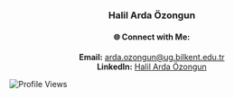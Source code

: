 <h3 align="center">Halil Arda Özongun</h3>

<div align="center">
  <h4>🌐 Connect with Me:</h4>
  <p>
    <strong>Email:</strong> <a href="mailto:arda.ozongun@ug.bilkent.edu.tr">arda.ozongun@ug.bilkent.edu.tr</a> <br>
    <strong>LinkedIn:</strong> <a href="https://www.linkedin.com/in/halil-arda-ozongun/">Halil Arda Özongun</a>
  </p>
</div>


![Profile Views](https://komarev.com/ghpvc/?username=Gall-ardo&color=blue)

